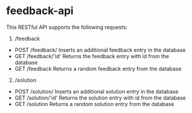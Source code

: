 # feedback-api
This RESTful API supports the following requests:

1. /feedback

- POST /feedback/  Inserts an additional feedback entry in the database
- GET /feedback/'id'   Returns the feedback entry with id from the database
- GET /feedback   Returns a random feedback entry from the database
  
2. /solution

- POST /solution/   Inserts an additional solution entry in the database
- GET /solution/'id'   Returns the solution entry with id from the database
- GET /solution  Returns a random solution entry from the database
